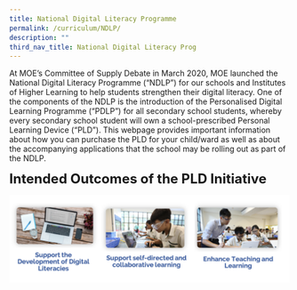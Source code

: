 ```yaml
---
title: National Digital Literacy Programme
permalink: /curriculum/NDLP/
description: ""
third_nav_title: National Digital Literacy Prog
---
```

At MOE’s Committee of Supply Debate in March 2020, MOE launched the National Digital Literacy Programme (“NDLP”) for our schools and Institutes of Higher Learning to help students strengthen their digital literacy. One of the components of the NDLP is the introduction of the Personalised Digital Learning Programme (“PDLP”) for all secondary school students, whereby every secondary school student will own a school-prescribed Personal Learning Device (“PLD”). This webpage provides important information about how you can purchase the PLD for your child/ward as well as about the accompanying applications that the school may be rolling out as part of the NDLP.

**<font size=5>Intended Outcomes of the PLD Initiative</font>**

![](/images/NDLP/11-aim-pdlp.png)